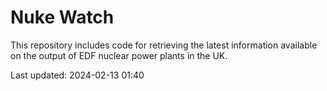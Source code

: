 # Nuke Watch

This repository includes code for retrieving the latest information available on the output of EDF nuclear power plants in the UK.

Last updated: 2024-02-13 01:40